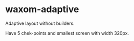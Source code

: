 # waxom-adaptive

Adaptive layout without builders.

Have 5 chek-points and smallest screen with width 320px.
